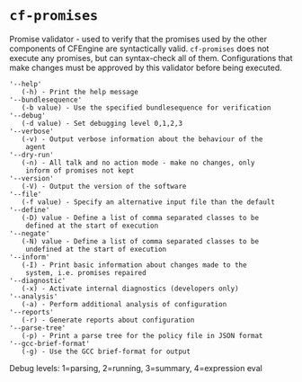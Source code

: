 # `cf-promises`	

Promise validator - used to verify that the promises used by the
other components of CFEngine are syntactically valid. `cf-promises`
does not execute any promises, but can syntax-check all of them. 
Configurations that make changes must be approved by this validator
before being executed.

    '--help'
       (-h) - Print the help message
    '--bundlesequence'
       (-b value) - Use the specified bundlesequence for verification
    '--debug'
       (-d value) - Set debugging level 0,1,2,3
    '--verbose'
       (-v) - Output verbose information about the behaviour of the
        agent
    '--dry-run'
       (-n) - All talk and no action mode - make no changes, only
        inform of promises not kept
    '--version'
       (-V) - Output the version of the software
    '--file'
       (-f value) - Specify an alternative input file than the default
    '--define'
       (-D) value - Define a list of comma separated classes to be
        defined at the start of execution
    '--negate'
       (-N) value - Define a list of comma separated classes to be
        undefined at the start of execution
    '--inform'
       (-I) - Print basic information about changes made to the
        system, i.e. promises repaired
    '--diagnostic'
       (-x) - Activate internal diagnostics (developers only)
    '--analysis'
       (-a) - Perform additional analysis of configuration
    '--reports'
       (-r) - Generate reports about configuration
    '--parse-tree'
       (-p) - Print a parse tree for the policy file in JSON format
    '--gcc-brief-format'
       (-g) - Use the GCC brief-format for output

Debug levels: 1=parsing, 2=running, 3=summary, 4=expression eval


